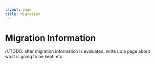 ```yaml
---
layout: page
title: Migration
---
```


# Migration Information

///TODO: after migration information is evaluated, write up a page about what is going to be kept, etc.